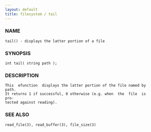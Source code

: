 ```yaml
---
layout: default
title: filesystem / tail
---
```


### NAME

    tail() - displays the latter portion of a file

### SYNOPSIS

    int tail( string path );

### DESCRIPTION

    This  efunction  displays the latter portion of the file named by path.
    It returns 1 if successful, 0 otherwise (e.g. when  the  file  is  pro‐
    tected against reading).

### SEE ALSO

    read_file(3), read_buffer(3), file_size(3)
